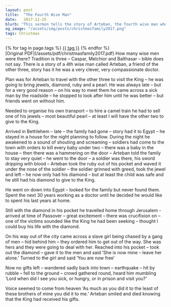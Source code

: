 ```yaml
---
layout: post
title:  "The Fourth Wise Man"
date:   2017-12-25
blurb: "This sermon tells the story of Arteban, the fourth wise man who was always late but for good reasons. He used his gifts, originally intended for the King, to help others in need. He saved a sick man, a baby, and a slave girl, only to realize that in doing so, he had given his gifts to the King."
og_image: "/assets/img/posts/christmasfamily2017.png"
tags: Christmas
---    
```

<div class="tag-pills">
    {% for tag in page.tags %}
    <a href="{{ site.baseurl }}/tag/{{ tag | slugify }}" class="tag-pill">{{ tag }}</a>
    {% endfor %}
</div>
[Original PDF](/assets/pdf/christmasfamily2017.pdf)
How many wise men were there? Tradition is three – Caspar, Melchior and Balthasar – bible does not say. There is a story of a 4th wise man called Arteban, a friend of the other three, story has it he was a very clever, very compassionate doctor.

Plan was for Arteban to travel with the other three to visit the King – he was going to bring jewels, diamond, ruby and a pearl. He was always late – but for a very good reason – on his way to meet them he came across a sick man by the roadside – he stopped to look after him until he was better – but friends went on without him.

Needed to organise his own transport – to hire a camel train he had to sell one of his jewels – most beautiful pearl – at least I will have the other two to give to the King.

Arrived in Bethlehem – late – the family had gone – story had it to Egypt – he stayed in a house for the night planning to follow. During the night he awakened to a sound of shouting and screaming – soldiers had come to the town with orders to kill every baby under two – there was a baby in the house – then there was a hammering on the door – Arteban told the family to stay very quiet – he went to the door – a soldier was there, his sword dripping with blood – Arteban took the ruby out of his pocket and waved it under the nose of the soldier – the soldier grinned with greed, took the jewel and left – he now only had his diamond – but at least the child was safe and he still had his diamond to give to the King.

He went on down into Egypt – looked for the family but never found them. Spent the next 30 years working as a doctor until he decided he would like to spent his last years at home.

Still with the diamond in his pocket he travelled home through Jerusalem - arrived at time of Passover – great excitement – there was crucifixion on – one of the victims sounded like the King he had been seeking – thought I could buy his life with the diamond.

On his way out of the city came across a slave girl being chased by a gang of men – hid behind him – they ordered him to get out of the way. She was hers and they were going to deal with her. Reached into his pocket – took out the diamond – gave it to the men and said ‘She is now mine – leave her alone.’ Turned to the girl and said ‘You are now free’

Now no gifts left – wandered sadly back into town – earthquake – hit by rubble – fell to the ground – crowd gathered round, heard him mumbling ‘Lord when did I see you sick, or hungry, or in prison and visit you?’

Voice seemed to come from heaven ‘As much as you did it to the least of these brothers of mine you did it to me.’ Arteban smiled and died knowing that the King had received his gifts.

